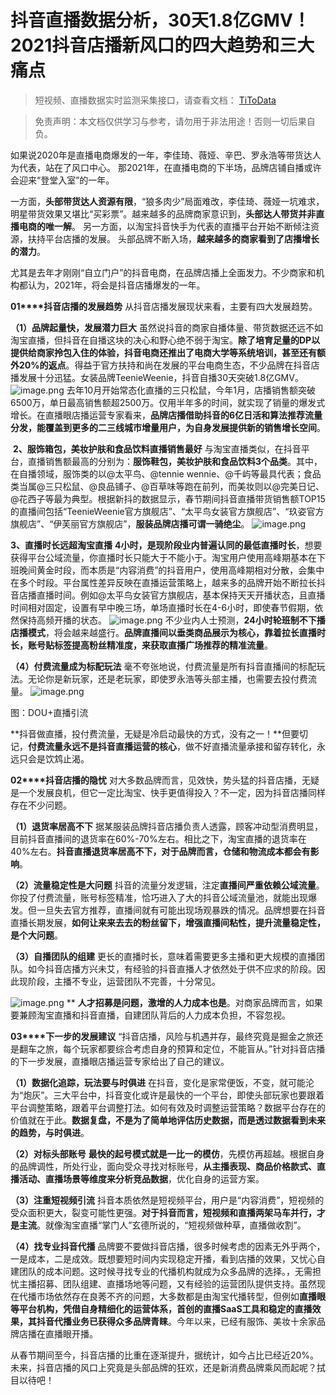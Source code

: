 # 抖音直播数据分析，30天1.8亿GMV！2021抖音店播新风口的四大趋势和三大痛点

> 短视频、直播数据实时监测采集接口，请查看文档： [TiToData](https://www.titodata.com?from=douyinarticle)

> 免责声明：本文档仅供学习与参考，请勿用于非法用途！否则一切后果自负。



如果说2020年是直播电商爆发的一年，李佳琦、薇娅、辛巴、罗永浩等带货达人为代表，站在了风口中心。
那2021年，在直播电商的下半场，品牌店铺自播或许会迎来“登堂入室”的一年。

一方面，**头部带货达人资源有限**，“狼多肉少”局面难改，李佳琦、薇娅一坑难求，明星带货效果又堪比“买彩票”。越来越多的品牌商家意识到，**头部达人带货并非直播电商的唯一解**。
另一方面，以淘宝抖音快手为代表的直播平台开始不断倾注资源，扶持平台店播的发展。
头部品牌不断入场，**越来越多的商家看到了店播增长的潜力**。

尤其是去年才刚刚“自立门户”的抖音电商，在品牌店播上全面发力。不少商家和机构都认为，2021年，将会是抖音店播爆发的一年。

**01****抖音店播的发展趋势**
从抖音店播发展现状来看，主要有四大发展趋势。

**（1）品牌起量快，发展潜力巨大**
虽然说抖音的商家自播体量、带货数据还远不如淘宝直播，但抖音在自播这块的决心和野心绝不弱于淘宝。**除了培育足量的DP以提供给商家拎包入住的体验，抖音电商还推出了电商大学等系统培训，甚至还有额外20%的返点**。得益于官方扶持和尚在发展的平台电商生态，不少品牌在抖音店播发展十分迅猛。女装品牌TeenieWeenie，抖音自播30天突破1.8亿GMV。
![image.png](https://cdn.nlark.com/yuque/0/2021/png/97322/1614905115784-50a7b726-ffb5-48f7-ad9e-09a59645e4bd.png#align=left&display=inline&height=445&margin=%5Bobject%20Object%5D&name=image.png&originHeight=891&originWidth=441&size=599177&status=done&style=none&width=220.5)
去年10月开始常态化直播的三只松鼠，今年1月，店播销售额突破6500万，单日最高销售额超2500万。仅用半年多的时间，就实现了销量的爆发式增长。在直播眼店播运营专家看来，**品牌店播借助抖音的6亿日活和算法推荐流量分发，能覆盖到更多的二三线城市增量用户，为自身发展提供新的销售增长空间**。

 **2、服饰箱包，美妆护肤和食品饮料直播销售最好**
与淘宝直播类似，在抖音平台，直播销售额最高的分别为：**服饰鞋包，美妆护肤和食品饮料3个品类**。其中，在自播领域，服饰类的以@太平鸟、@tennie wennie、@千屿等最具代表；食品类当属@三只松鼠、@良品铺子、@百草味等跑在前列，而美妆则以@完美日记、@花西子等最为典型。根据新抖的数据显示，春节期间抖音直播带货销售额TOP15的直播间包括“TeenieWeenie官方旗舰店”、“太平鸟女装官方旗舰店”、“玖姿官方旗舰店”、“伊芙丽官方旗舰店”，**服装品牌店播可谓一骑绝尘**。
![image.png](https://cdn.nlark.com/yuque/0/2021/png/97322/1614905122725-d328a7c0-e0de-4985-881b-17138408c10d.png#align=left&display=inline&height=538&margin=%5Bobject%20Object%5D&name=image.png&originHeight=1076&originWidth=1080&size=450230&status=done&style=none&width=540)


**3、直播时长远超淘宝直播**
**4小时，是现阶段业内普遍认同的最低直播时长**，想要获得平台公域流量，你直播时长只能大于不能小于。淘宝用户使用高峰期基本在下班晚间黄金时段，而本质是“内容消费”的抖音用户，使用高峰期相对分散，会集中在多个时段。平台属性差异反映在直播运营策略上，越来多的品牌开始不断拉长抖音店播直播时间。例如@太平鸟女装官方旗舰店，基本保持天天开播状态，且直播时间相对固定，设置有早中晚三场，单场直播时长在4-6小时，即使春节假期，依然保持高频开播的状态。
![image.png](https://cdn.nlark.com/yuque/0/2021/png/97322/1614905131132-185017a1-cbf1-4625-b60e-7727af9a8913.png#align=left&display=inline&height=1098&margin=%5Bobject%20Object%5D&name=image.png&originHeight=2196&originWidth=1080&size=2728618&status=done&style=none&width=540)
不少业内人士预测，**24小时轮班制不下播店播模式**，将会越来越盛行。**品牌直播间以垂类商品展示为核心，靠着拉长直播时长，账号贴标签提高粉丝精准度，来获取直播广场推荐的精准流量**。


**（4）付费流量成为标配玩法**
毫不夸张地说，付费流量是所有抖音直播间的标配玩法。无论你是新玩家，还是老玩家，即使罗永浩等头部主播，也需要去投付费流量。
![image.png](https://cdn.nlark.com/yuque/0/2021/png/97322/1614905137697-6e5e8f7e-435f-45c0-b94c-2cad5ec0e2e5.png#align=left&display=inline&height=1170&margin=%5Bobject%20Object%5D&name=image.png&originHeight=2340&originWidth=1080&size=1121700&status=done&style=none&width=540)

图：DOU+直播引流


**抖音做直播，投付费流量，无疑是冷启动最快的方式，没有之一！**但要切记，**付费流量永远不是抖音直播运营的核心**，做不好直播流量承接和留存转化，永远只会是饮鸩止渴。


**02****抖音店播的隐忧**
对大多数品牌而言，见效快，势头猛的抖音店播，无疑是一个发展良机，但它一定比淘宝、快手更值得投入？不一定，因为抖音店播同样存在不少问题。

**（1）退货率居高不下**
据某服装品牌抖音店播负责人透露，顾客冲动型消费明显，目前抖音直播间的退货率在60%-70%左右。相比之下，淘宝直播的退货率在40%左右。**抖音直播退货率居高不下，对于品牌而言，仓储和物流成本都会有影响**。


**（2）流量稳定性是大问题**
抖音的流量分发逻辑，注定**直播间严重依赖公域流量**。你投了付费流量，账号标签精准，恰巧进入了大的抖音公域流量池，就能出现爆发。但一旦失去官方推荐，直播间就有可能出现场观暴跌的情况。品牌想要在抖音直播长期发展，**如何让来来去去的粉丝留下，增强直播间粘性，提升流量稳定性，是个大问题**。 

**（3）自播团队的组建**
更长的直播时长，意味着需要更多主播和更大规模的直播团队。如今抖音店播方兴未艾，有经验的抖音直播人才依然处于供不应求的阶段。因此现阶段，主播不专业，运营团队不完善，十分常见。

![image.png](https://cdn.nlark.com/yuque/0/2021/png/97322/1614905153620-cb0638e2-1b01-45cd-bdf2-2c1eabfa52c1.png#align=left&display=inline&height=540&margin=%5Bobject%20Object%5D&name=image.png&originHeight=1080&originWidth=1080&size=2033491&status=done&style=none&width=540)
**
**人才招募是问题，激增的人力成本也是**。对商家品牌而言，如果要兼顾淘宝直播和抖音直播，自建团队背后的人力成本负担，不容忽视。

**03****下一步的发展建议**
“抖音店播，风险与机遇并存，最终究竟是掘金之旅还是翻车之旅，每个玩家都要综合考虑自身的预算和定位，不能盲从。”针对抖音店播的下一步发展，直播眼店播运营专家给出了自己的建议。

**（1）数据化追踪，玩法要与时俱进**
在抖音，变化是家常便饭，不变，就可能沦为“炮灰”。三大平台中，抖音变化或许是最快的一个平台，即使头部玩家也要跟着平台调整策略，跟着平台调整打法。如何有效及时调整运营策略？数据平台存在的价值就在于此。**数据复盘，不是为了简单地评估历史数据，而是透过数据看到未来的趋势，与时俱进**。


**（2）对标头部账号**
**最快的起号模式就是一比一的模仿**，先模仿再超越。根据自身的品牌调性，所处行业，面向受众寻找对标账号，**从主播表现、商品价格款式、直播活动、直播场景等维度来分析竞品数据**，优化自身的运营方案。

**（3）注重短视频引流**
抖音本质依然是短视频平台，用户是“内容消费”，短视频的受众面积更大，裂变可能性更强。**对于抖音而言，短视频和直播两架马车并行，才是主流**。就像淘宝直播“掌门人”玄德所说的，“短视频做种草，直播做收割”。

**（4）找专业抖音代播**
品牌要不要做抖音店播，很多时候考虑的因素无外乎两个，一是成本，二是成效。既想要短时间内实现稳定开播，看到店播的效果，又忧心自建团队的成本问题。这时候寻找专业的代播机构就成为众多品牌的选择。，无需担忧主播招募、团队组建、直播场地等问题，又有经验的运营团队提供支持。虽然现在代播市场依然存在良莠不齐的问题，大多数都是由淘宝代播转型，但例如**直播眼等平台机构，凭借自身精细化的运营体系，首创的直播SaaS工具和稳定的直播效果，其抖音代播业务已获得众多品牌青睐**。今年以来，已经有服饰、美妆十余家品牌店播在直播眼开播。

从春节期间至今，抖音店播的比重在逐渐提升，据统计，如今占比已经近20%。未来，抖音店播的风口上究竟是头部品牌的狂欢，还是新消费品牌乘风而起呢？拭目以待吧！
